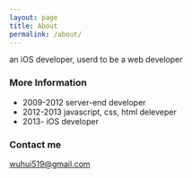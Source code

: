 ```yaml
---
layout: page
title: About
permalink: /about/
---
```


an iOS developer, userd to be a web developer

### More Information

- 2009-2012 server-end developer
- 2012-2013 javascript, css, html deleveper
- 2013- iOS developer

### Contact me

[wuhui519@gmail.com](mailto:wuhui519@gmail.com)

